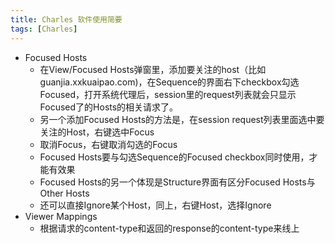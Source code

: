```yaml
---
title: Charles 软件使用简要
tags: [Charles]
---
```

- Focused Hosts
    - 在View/Focused Hosts弹窗里，添加要关注的host（比如guanjia.xxkuaipao.com)，在Sequence的界面右下checkbox勾选Focused，打开系统代理后，session里的request列表就会只显示Focused了的Hosts的相关请求了。
    - 另一个添加Focused Hosts的方法是，在session request列表里面选中要关注的Host，右键选中Focus
    - 取消Focus，右键取消勾选的Focus
    - Focused Hosts要与勾选Sequence的Focused checkbox同时使用，才能有效果
    - Focused Hosts的另一个体现是Structure界面有区分Focused Hosts与Other Hosts
    - 还可以直接Ignore某个Host，同上，右键Host，选择Ignore
- Viewer Mappings
    - 根据请求的content-type和返回的response的content-type来线上